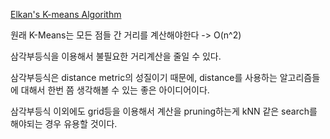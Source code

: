 [Elkan's K-means Algorithm](https://www.aaai.org/Papers/ICML/2003/ICML03-022.pdf)

원래 K-Means는 모든 점들 간 거리를 계산해야한다 -> O(n^2)

삼각부등식을 이용해서 불필요한 거리계산을 줄일 수 있다.



삼각부등식은 distance metric의 성질이기 때문에, distance를 사용하는 알고리즘들에 대해서 한번 쯤 생각해볼 수 있는 좋은 아이디어이다.



삼각부등식 이외에도 grid등을 이용해서 계산을 pruning하는게 kNN 같은 search를 해야되는 경우 유용할 것이다.